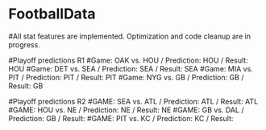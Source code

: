# FootballData
#All stat features are implemented.
Optimization and code cleanup are in progress.

#Playoff predictions R1
#Game: OAK vs. HOU / Prediction: HOU / Result: HOU
#Game: DET vs. SEA / Prediction: SEA / Result: SEA
#Game: MIA vs. PIT / Prediction: PIT / Result: PIT
#Game: NYG vs. GB  / Prediction: GB  / Result: GB

#Playoff predictions R2
#GAME: SEA vs. ATL / Prediction: ATL / Result: ATL
#GAME: HOU vs. NE / Prediction: NE   / Result: NE
#GAME: GB vs. DAL / Prediction: GB   / Result:
#GAME: PIT vs. KC / Prediction: KC   / Result: 
